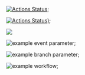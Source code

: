 [![Actions Status](https://github.com/ArturioM/frontend-project-lvl1/workflows/hexlet-check/badge.svg)](https://github.com/ArturioM/frontend-project-lvl1/actions);

[![Actions Status](https://github.com/ArturioM/frontend-project-lvl1/workflows/superlinter/badge.svg?event=pull_request))](https://github.com/ArturioM/frontend-project-lvl1/actions);

<a href="https://codeclimate.com/github/codeclimate/codeclimate/maintainability"><img src="https://api.codeclimate.com/v1/badges/a99a88d28ad37a79dbf6/maintainability" /></a>

![example event parameter](https://github.com/ArturioM/frontend-project-lvl1/workflows/superlinter.yml/badge.svg?event=pull_request);

![example branch parameter](https://github.com/ArturioM/frontend-project-lvl1/workflows/superlinter.yml/badge.svg?branch=feature-1);

![example workflow](https://github.com/ArturioM/frontend-project-lvl1/workflows/superlinter.yml/badge.svg);
